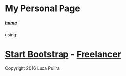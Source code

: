 # My Personal Page
##### [home](http://www.lucapulira.com)

using:

# [Start Bootstrap](http://startbootstrap.com/) - [Freelancer](http://startbootstrap.com/template-overviews/freelancer/)

Copyright 2016 Luca Pulira
